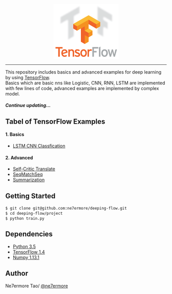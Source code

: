 <p align="center"><img width="40%" src="logo.png" /></p>

--------------------------------------------------------------------------------

This repository includes basics and advanced examples for deep learning by using [TensorFlow](https://www.tensorflow.org/).
<br/>
Basics which are basic nns like Logistic, CNN, RNN, LSTM are implemented with few lines of code, advanced examples are implemented by complex model.
<br/>

##### Continue updating...

## Tabel of TensorFlow Examples

#### 1. Basics
* [LSTM CNN Classfication](https://github.com/ne7ermore/deeping-flow/tree/master/lstm-cnn-classfication)

#### 2. Advanced
* [Self-Critic Translate](https://github.com/ne7ermore/deeping-flow/tree/master/reinforced-translate)
* [SeqMatchSeq](https://github.com/ne7ermore/deeping-flow/tree/master/SeqMatchSeq)
* [Summarization](https://github.com/ne7ermore/deeping-flow/tree/master/deep-reinforced-sum-model)


## Getting Started
```
$ git clone git@github.com:ne7ermore/deeping-flow.git
$ cd deeping-flow/project
$ python train.py
```

## Dependencies
* [Python 3.5](https://www.python.org)
* [TensorFlow 1.4](http://pytorch.org/)
* [Numpy 1.13.1](http://www.numpy.org/)

## Author
Ne7ermore Tao/ [@ne7ermore](https://github.com/ne7ermore)
